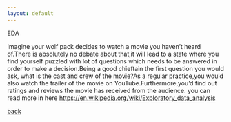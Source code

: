 ```yaml
---
layout: default
---
```


EDA

Imagine your wolf pack decides to watch a movie you haven’t heard of.There is absolutely no debate about that,it will lead to a state where you find yourself puzzled with lot of questions which needs to be answered in order to make a decision.Being a good chieftain the first question you would ask, what is the cast and crew of the movie?As a regular practice,you would also watch the trailer of the movie on YouTube.Furthermore,you’d find out ratings and reviews the movie has received from the audience.
you can read more in here https://en.wikipedia.org/wiki/Exploratory_data_analysis

[back](./)
